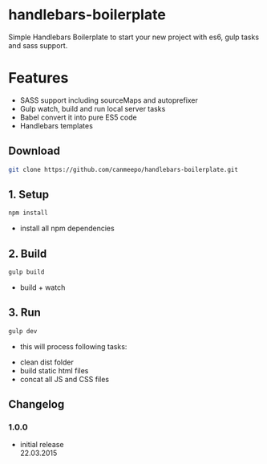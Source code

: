 # handlebars-boilerplate
Simple Handlebars Boilerplate to start your new project with es6, gulp tasks and sass support.

# Features
* SASS support including sourceMaps and autoprefixer
* Gulp watch, build and run local server tasks
* Babel convert it into pure ES5 code
* Handlebars templates

## Download 
```bash
git clone https://github.com/canmeepo/handlebars-boilerplate.git
```

## 1. Setup
```bash
npm install
```

- install all npm dependencies

## 2. Build
```bash
gulp build 
```
- build + watch 

## 3. Run
```bash
gulp dev
```
- this will process following tasks:
* clean dist folder
* build static html files 
* concat all JS and CSS files

## Changelog

### 1.0.0
- initial release<br>
22.03.2015
